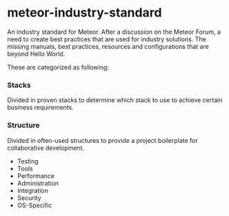 # meteor-industry-standard
An industry standard for Meteor. After a discussion on the Meteor Forum, a need to create best practices that are used for industry solutions. The missing manuals, best practices, resources and configurations that are beyond Hello World.

These are categorized as following:

### Stacks

Divided in proven stacks to determine which stack to use to achieve certain business requirements.

### Structure

Divided in often-used structures to provide a project boilerplate for collaborative development.

* Testing
* Tools
* Performance
* Administration
* Integration
* Security
* OS-Specific
